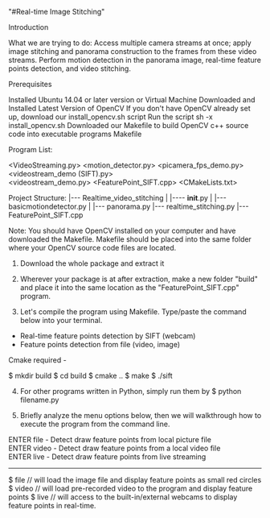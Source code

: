 "#Real-time Image Stitching"

Introduction

What we are trying to do: Access multiple camera streams at once; apply image stitching and panorama construction to the frames from these video streams.
Perform motion detection in the panorama image, real-time feature points detection, and video stitching.

Prerequisites

Installed Ubuntu 14.04 or later version or Virtual Machine
Downloaded and Installed Latest Version of OpenCV
If you don't have OpenCV already set up, download our install_opencv.sh script
Run the script sh -x install_opencv.sh
Downloaded our Makefile to build OpenCV c++ source code into executable programs
Makefile

Program List:

<VideoStreaming.py>
<motion_detector.py>
<picamera_fps_demo.py>	
<videostream_demo (SIFT).py>	
<videostream_demo.py>
<FeaturePoint_SIFT.cpp>
<CMakeLists.txt>

Project Structure:
|--- Realtime_video_stitching
|    |---- __init__.py
|    |--- basicmotiondetector.py
|    |--- panorama.py
|--- realtime_stitching.py
|--- FeaturePoint_SIFT.cpp


Note: You should have OpenCV installed on your computer and have downloaded the Makefile. Makefile should be placed into the same folder where your OpenCV source code files are located.
1. Download the whole package and extract it

2. Wherever your package is at after extraction, make a new folder "build" and place it into the same location as the "FeaturePoint_SIFT.cpp" program.

3. Let's compile the program using Makefile. Type/paste the command below into your terminal. 

- Real-time feature points detection by SIFT (webcam)
- Feature points detection from file (video, image)

Cmake required -

$ mkdir build
$ cd build
$ cmake ..
$ make
$ ./sift

4. For other programs written in Python, simply run them by $ python filename.py

5. Briefly analyze the menu options below, then we will walkthrough how to execute the program from the command line.

ENTER file - Detect draw feature points from local picture file      
ENTER video - Detect draw feature points from a local video file               
ENTER live - Detect draw feature points from live streaming                   
****************

$ file // will load the image file and display feature points as small red circles
$ video // will load pre-recorded video to the program and display feature points
$ live // will access to the built-in/external webcams to display feature points in real-time.

